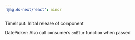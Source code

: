 ```yaml
---
'@ag.ds-next/react': minor
---
```


TimeInput: Initial release of component

DatePicker: Also call consumer’s `onBlur` function when passed

